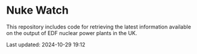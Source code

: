# Nuke Watch

This repository includes code for retrieving the latest information available on the output of EDF nuclear power plants in the UK.

Last updated: 2024-10-29 19:12